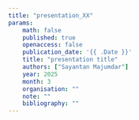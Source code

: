 ```yaml
---
title: "presentation_XX"
params:
    math: false
    published: true
    openaccess: false
    publication_date: '{{ .Date }}'
    title: "presentation title"
    authors: ["Sayantan Majumdar"]
    year: 2025
    month: 3
    organisation: ""
    note: ""
    bibliography: ""
---
```

